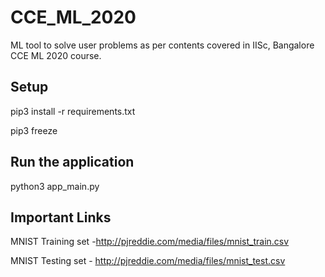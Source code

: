 # CCE_ML_2020

ML tool to solve user problems as per contents covered in IISc, Bangalore CCE ML 2020 course.

## Setup

pip3 install -r requirements.txt

pip3 freeze

## Run the application

python3 app_main.py

## Important Links

MNIST Training set -http://pjreddie.com/media/files/mnist_train.csv

MNIST Testing set - http://pjreddie.com/media/files/mnist_test.csv
